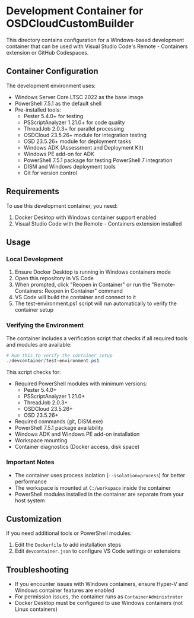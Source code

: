 # Development Container for OSDCloudCustomBuilder

This directory contains configuration for a Windows-based development container that can be used with Visual Studio Code's Remote - Containers extension or GitHub Codespaces.

## Container Configuration

The development environment uses:

- Windows Server Core LTSC 2022 as the base image
- PowerShell 7.5.1 as the default shell
- Pre-installed tools:
  - Pester 5.4.0+ for testing
  - PSScriptAnalyzer 1.21.0+ for code quality
  - ThreadJob 2.0.3+ for parallel processing
  - OSDCloud 23.5.26+ module for integration testing
  - OSD 23.5.26+ module for deployment tasks
  - Windows ADK (Assessment and Deployment Kit)
  - Windows PE add-on for ADK
  - PowerShell 7.5.1 package for testing PowerShell 7 integration
  - DISM and Windows deployment tools
  - Git for version control

## Requirements

To use this development container, you need:

1. Docker Desktop with Windows container support enabled
2. Visual Studio Code with the Remote - Containers extension installed

## Usage

### Local Development

1. Ensure Docker Desktop is running in Windows containers mode
2. Open this repository in VS Code
3. When prompted, click "Reopen in Container" or run the "Remote-Containers: Reopen in Container" command
4. VS Code will build the container and connect to it
5. The test-environment.ps1 script will run automatically to verify the container setup

### Verifying the Environment

The container includes a verification script that checks if all required tools and modules are available:

```powershell
# Run this to verify the container setup
./devcontainer/test-environment.ps1
```

This script checks for:
- Required PowerShell modules with minimum versions:
  - Pester 5.4.0+
  - PSScriptAnalyzer 1.21.0+
  - ThreadJob 2.0.3+
  - OSDCloud 23.5.26+
  - OSD 23.5.26+
- Required commands (git, DISM.exe)
- PowerShell 7.5.1 package availability
- Windows ADK and Windows PE add-on installation
- Workspace mounting
- Container diagnostics (Docker access, disk space)

### Important Notes

- The container uses process isolation (`--isolation=process`) for better performance
- The workspace is mounted at `C:/workspace` inside the container
- PowerShell modules installed in the container are separate from your host system

## Customization

If you need additional tools or PowerShell modules:

1. Edit the `Dockerfile` to add installation steps
2. Edit `devcontainer.json` to configure VS Code settings or extensions

## Troubleshooting

- If you encounter issues with Windows containers, ensure Hyper-V and Windows container features are enabled
- For permission issues, the container runs as `ContainerAdministrator`
- Docker Desktop must be configured to use Windows containers (not Linux containers)
